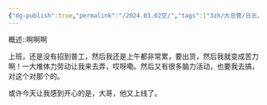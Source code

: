 ```yaml
---
{"dg-publish":true,"permalink":"/2024.03.02空/","tags":["3zh/大总管/日志/日记"],"noteIcon":""}
---
```



概述::啊啊啊

上班，还是没有招到普工，然后我还是上午都非常累，要出货，然后我就变成苦力啊！一大堆体力劳动让我来去弄，哎呀嘞。然后又有很多脑力活动，也要我去搞，对这个对那个的。

或许今天让我感到开心的是，大哥，他又上线了。